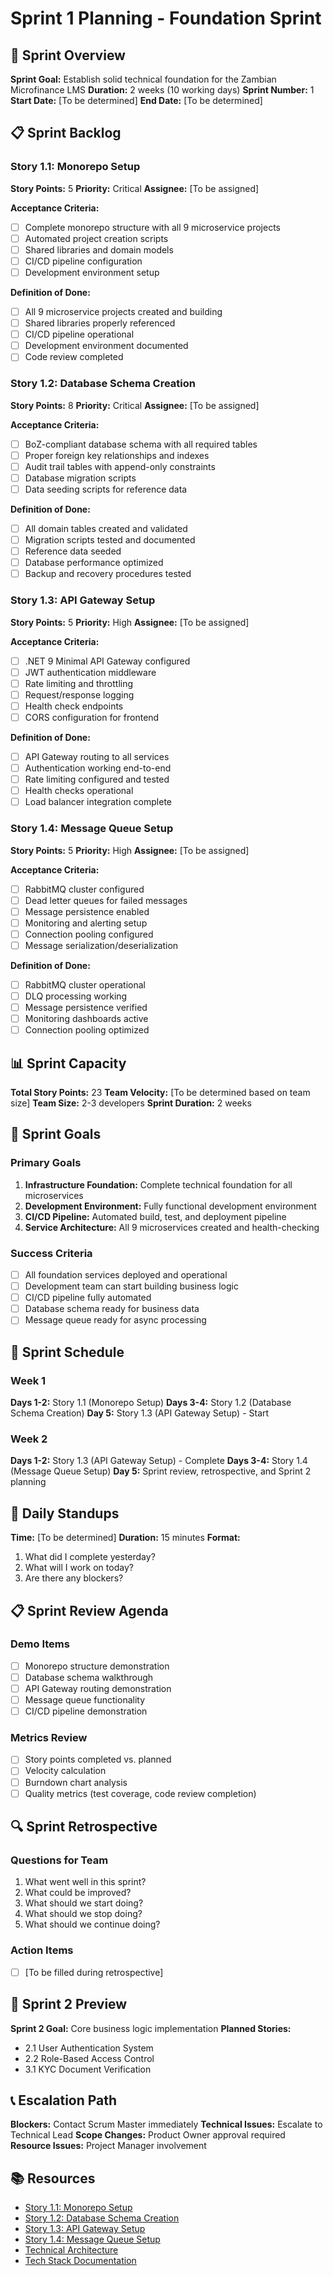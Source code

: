 # Sprint 1 Planning - Foundation Sprint

## 🎯 Sprint Overview

**Sprint Goal:** Establish solid technical foundation for the Zambian Microfinance LMS
**Duration:** 2 weeks (10 working days)
**Sprint Number:** 1
**Start Date:** [To be determined]
**End Date:** [To be determined]

## 📋 Sprint Backlog

### Story 1.1: Monorepo Setup
**Story Points:** 5
**Priority:** Critical
**Assignee:** [To be assigned]

**Acceptance Criteria:**
- [ ] Complete monorepo structure with all 9 microservice projects
- [ ] Automated project creation scripts
- [ ] Shared libraries and domain models
- [ ] CI/CD pipeline configuration
- [ ] Development environment setup

**Definition of Done:**
- [ ] All 9 microservice projects created and building
- [ ] Shared libraries properly referenced
- [ ] CI/CD pipeline operational
- [ ] Development environment documented
- [ ] Code review completed

### Story 1.2: Database Schema Creation
**Story Points:** 8
**Priority:** Critical
**Assignee:** [To be assigned]

**Acceptance Criteria:**
- [ ] BoZ-compliant database schema with all required tables
- [ ] Proper foreign key relationships and indexes
- [ ] Audit trail tables with append-only constraints
- [ ] Database migration scripts
- [ ] Data seeding scripts for reference data

**Definition of Done:**
- [ ] All domain tables created and validated
- [ ] Migration scripts tested and documented
- [ ] Reference data seeded
- [ ] Database performance optimized
- [ ] Backup and recovery procedures tested

### Story 1.3: API Gateway Setup
**Story Points:** 5
**Priority:** High
**Assignee:** [To be assigned]

**Acceptance Criteria:**
- [ ] .NET 9 Minimal API Gateway configured
- [ ] JWT authentication middleware
- [ ] Rate limiting and throttling
- [ ] Request/response logging
- [ ] Health check endpoints
- [ ] CORS configuration for frontend

**Definition of Done:**
- [ ] API Gateway routing to all services
- [ ] Authentication working end-to-end
- [ ] Rate limiting configured and tested
- [ ] Health checks operational
- [ ] Load balancer integration complete

### Story 1.4: Message Queue Setup
**Story Points:** 5
**Priority:** High
**Assignee:** [To be assigned]

**Acceptance Criteria:**
- [ ] RabbitMQ cluster configured
- [ ] Dead letter queues for failed messages
- [ ] Message persistence enabled
- [ ] Monitoring and alerting setup
- [ ] Connection pooling configured
- [ ] Message serialization/deserialization

**Definition of Done:**
- [ ] RabbitMQ cluster operational
- [ ] DLQ processing working
- [ ] Message persistence verified
- [ ] Monitoring dashboards active
- [ ] Connection pooling optimized

## 📊 Sprint Capacity

**Total Story Points:** 23
**Team Velocity:** [To be determined based on team size]
**Team Size:** 2-3 developers
**Sprint Duration:** 2 weeks

## 🎯 Sprint Goals

### Primary Goals
1. **Infrastructure Foundation:** Complete technical foundation for all microservices
2. **Development Environment:** Fully functional development environment
3. **CI/CD Pipeline:** Automated build, test, and deployment pipeline
4. **Service Architecture:** All 9 microservices created and health-checking

### Success Criteria
- [ ] All foundation services deployed and operational
- [ ] Development team can start building business logic
- [ ] CI/CD pipeline fully automated
- [ ] Database schema ready for business data
- [ ] Message queue ready for async processing

## 📅 Sprint Schedule

### Week 1
**Days 1-2:** Story 1.1 (Monorepo Setup)
**Days 3-4:** Story 1.2 (Database Schema Creation)
**Day 5:** Story 1.3 (API Gateway Setup) - Start

### Week 2
**Days 1-2:** Story 1.3 (API Gateway Setup) - Complete
**Days 3-4:** Story 1.4 (Message Queue Setup)
**Day 5:** Sprint review, retrospective, and Sprint 2 planning

## 🔄 Daily Standups

**Time:** [To be determined]
**Duration:** 15 minutes
**Format:**
1. What did I complete yesterday?
2. What will I work on today?
3. Are there any blockers?

## 📋 Sprint Review Agenda

### Demo Items
- [ ] Monorepo structure demonstration
- [ ] Database schema walkthrough
- [ ] API Gateway routing demonstration
- [ ] Message queue functionality
- [ ] CI/CD pipeline demonstration

### Metrics Review
- [ ] Story points completed vs. planned
- [ ] Velocity calculation
- [ ] Burndown chart analysis
- [ ] Quality metrics (test coverage, code review completion)

## 🔍 Sprint Retrospective

### Questions for Team
1. What went well in this sprint?
2. What could be improved?
3. What should we start doing?
4. What should we stop doing?
5. What should we continue doing?

### Action Items
- [ ] [To be filled during retrospective]

## 🚀 Sprint 2 Preview

**Sprint 2 Goal:** Core business logic implementation
**Planned Stories:**
- 2.1 User Authentication System
- 2.2 Role-Based Access Control
- 3.1 KYC Document Verification

## 📞 Escalation Path

**Blockers:** Contact Scrum Master immediately
**Technical Issues:** Escalate to Technical Lead
**Scope Changes:** Product Owner approval required
**Resource Issues:** Project Manager involvement

## 📚 Resources

- [Story 1.1: Monorepo Setup](../stories/1.1.monorepo-setup.md)
- [Story 1.2: Database Schema Creation](../stories/1.2.database-schema-creation.md)
- [Story 1.3: API Gateway Setup](../stories/1.3.api-gateway-setup.md)
- [Story 1.4: Message Queue Setup](../stories/1.4.message-queue-setup.md)
- [Technical Architecture](../architecture/system-architecture.md)
- [Tech Stack Documentation](../architecture/tech-stack.md)
